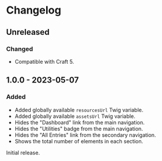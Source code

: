 # Changelog

## Unreleased

### Changed
- Compatible with Craft 5.

## 1.0.0 - 2023-05-07

### Added
- Added globally available `resourcesUrl` Twig variable.
- Added globally available `assetsUrl` Twig variable.
- Hides the "Dashboard" link from the main navigation.
- Hides the "Utilities" badge from the main navigation.
- Hides the "All Entries" link from the secondary navigation.
- Shows the total number of elements in each section.

Initial release.
